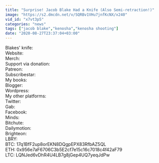 ```yaml
---
title: "Surprise! Jacob Blake Had a Knife (Also Semi-retraction!)"
image: "https://s2.dmcdn.net/v/SQRBv1VHu7jnfKcNX/x240"
vid_id: "x7vt3p5"
categories: "news"
tags: ["jacob blake","kenosha","kenosha shooting"]
date: "2020-08-27T23:37:04+03:00"
---
```

Blakes' knife:   <br>Website:   <br>Merch:   <br>Support via donation:  <br>Patreon:   <br>Subscribestar:   <br>My books:  <br>Blogger:   <br>Wordpress:   <br>My other platforms:  <br>Twitter:   <br>Gab:   <br>Facebook:   <br>Minds:   <br>Bitchute:   <br>Dailymotion:   <br>Brighteon:   <br>LBRY:   <br>BTC: 17q1BfF2up8orEKN8DQgpEPX83RfbAZ5QL  <br>ETH: 0x956e7aF6706C3b5E2cf7e15c16c7018c4f42aF79  <br>LTC: LQNJed6vDhR4U4LB7g8jGep4UQ7yeqJdPw
